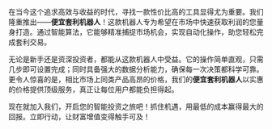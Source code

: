 在当今这个追求高效与收益的时代，寻找一款性价比高的工具显得尤为重要。我们隆重推出——**便宜套利机器人**！这款机器人专为希望在市场中快速获取利润的您量身打造。通过智能算法，它能够精准捕捉市场机会，实现自动化操作，助您轻松完成套利交易。

无论是新手还是资深投资者，都能从这款机器人中受益。它的操作简单直观，只需几步即可设置完成；同时具备强大的数据分析能力，确保每一次决策都科学可靠。更令人惊喜的是，相比市场上同类产品高昂的价格，我们的**便宜套利机器人**以实惠的价格提供顶级服务，真正让每位用户都能负担得起。

现在就加入我们，开启您的智能投资之旅吧！抓住机遇，用最低的成本赢得最大的回报。立即行动，让财富增值变得触手可及！